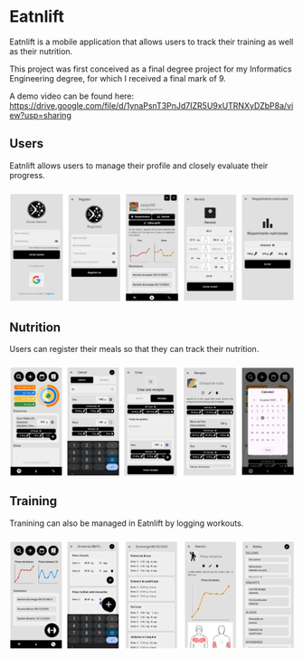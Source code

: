 # Eatnlift
Eatnlift is a mobile application that allows users to track their training as well as their nutrition.

This project was first conceived as a final degree project for my Informatics Engineering degree, for which I received a final mark of 9.

A demo video can be found here: https://drive.google.com/file/d/1ynaPsnT3PnJd7IZR5U9xUTRNXyDZbP8a/view?usp=sharing

## Users
Eatnlift allows users to manage their profile and closely evaluate their progress.
###
![Users](https://github.com/Xasyo/Eatnlift/blob/d3d247ec8fe083a14bc6f7984b6366fea1448dfd/images/UserScreenshots.png)

## Nutrition
Users can register their meals so that they can track their nutrition.
###
![Nutrition](https://github.com/Xasyo/Eatnlift/blob/d3d247ec8fe083a14bc6f7984b6366fea1448dfd/images/NutritionScreenshots.png)

## Training
Tranining can also be managed in Eatnlift by logging workouts.
###
![Training](https://github.com/Xasyo/Eatnlift/blob/d3d247ec8fe083a14bc6f7984b6366fea1448dfd/images/TrainingScreenshots.png)
